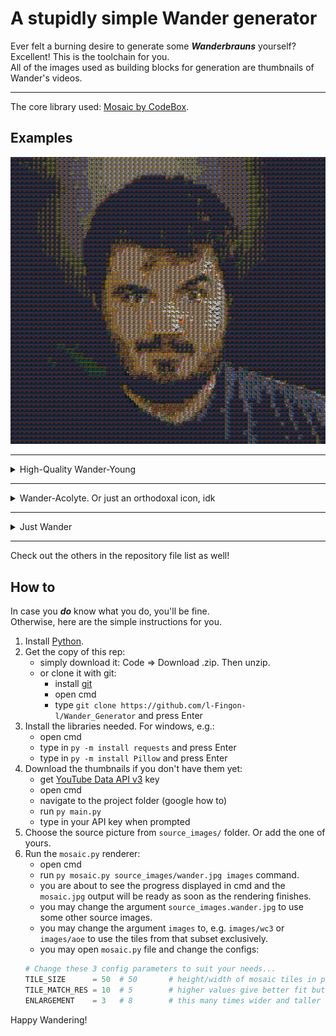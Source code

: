 # A stupidly simple Wander generator
Ever felt a burning desire to generate some ***Wanderbrauns*** yourself? Excellent! This is the toolchain for you.  
All of the images used as building blocks for generation are thumbnails of Wander's videos.

---
The core library used: [Mosaic by CodeBox](https://github.com/codebox/mosaic).

## Examples
![wander_young](wander_young.jpg)

---
<details>
<summary>High-Quality Wander-Young </summary>

![wander_young_hq](wander_young_hq.jpg)
</details>

---
<details>
<summary>Wander-Acolyte. Or just an orthodoxal icon, idk</summary>

![wander_acolyte](wander_acolyte.jpg)
</details>

---
<details>
<summary>Just Wander</summary>

![wander](wander.jpg)
</details>

---
Check out the others in the repository file list as well!
## How to
In case you ***do*** know what you do, you'll be fine.  
Otherwise, here are the simple instructions for you.

1. Install [Python](https://www.python.org/downloads/windows/). 
2. Get the copy of this rep:
    - simply download it: Code => Download .zip. Then unzip.
    - or clone it with git:
        - install [git](https://git-scm.com/) 
        - open cmd
        - type `git clone https://github.com/l-Fingon-l/Wander_Generator` and press Enter
3. Install the libraries needed. For windows, e.g.:
    - open cmd
    - type in `py -m install requests` and press Enter
    - type in `py -m install Pillow` and press Enter
4. Download the thumbnails if you don't have them yet:
    - get [YouTube Data API v3](https://developers.google.com/youtube/v3/docs) key
    - open cmd
    - navigate to the project folder (google how to)
    - run `py main.py`
    - type in your API key when prompted
5. Choose the source picture from `source_images/` folder. Or add the one of yours.
6. Run the `mosaic.py` renderer:
    - open cmd
    - run `py mosaic.py source_images/wander.jpg images` command.
    - you are about to see the progress displayed in cmd and the `mosaic.jpg` output will be ready as soon as the rendering finishes.
    - you may change the argument `source_images.wander.jpg` to use some other source images.
    - you may change the argument `images` to, e.g. `images/wc3` or `images/aoe` to use the tiles from that subset exclusively.
    - you may open `mosaic.py` file and change the configs: 
    ```py
    # Change these 3 config parameters to suit your needs...
    TILE_SIZE      = 50  # 50		# height/width of mosaic tiles in pixels
    TILE_MATCH_RES = 10  # 5		# higher values give better fit but require more processing
    ENLARGEMENT    = 3   # 8		# this many times wider and taller than the original
    ```

Happy Wandering!
